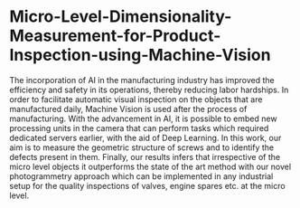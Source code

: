 # Micro-Level-Dimensionality-Measurement-for-Product-Inspection-using-Machine-Vision
The incorporation of AI in the manufacturing industry has improved the efficiency and safety in its operations, thereby reducing labor hardships. In order to facilitate automatic visual inspection on the objects that are manufactured daily, Machine Vision is used after the process of manufacturing. With the advancement in AI, it is possible to embed new processing units in the camera that can perform tasks which required dedicated servers earlier, with the aid of Deep Learning. In this work, our aim is to measure the geometric structure of screws and to identify the defects present in them. Finally, our results infers that irrespective of the micro level objects it outperforms the state of the art method with our novel photogrammetry approach which can be implemented in any industrial setup for the quality inspections of valves, engine spares etc. at the micro level.

